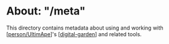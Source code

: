 # About: "/meta"

This directory contains metadata about using and working with [[person/UltimApe]]'s [[digital-garden]] and related tools.


[//begin]: # "Autogenerated link references for markdown compatibility"
[person/UltimApe]: ../people/person/ultimape.md "About: UltimApe"
[digital-garden]: digital-garden.md "Digital Garden"
[//end]: # "Autogenerated link references"